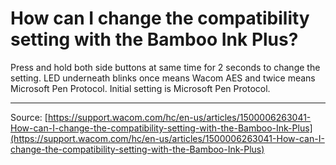 # How can I change the compatibility setting with the Bamboo Ink Plus?

Press and hold both side buttons at same time for 2 seconds to change the setting. LED underneath blinks once means Wacom AES and twice means Microsoft Pen Protocol. Initial setting is Microsoft Pen Protocol.

---
Source: [https://support.wacom.com/hc/en-us/articles/1500006263041-How-can-I-change-the-compatibility-setting-with-the-Bamboo-Ink-Plus](https://support.wacom.com/hc/en-us/articles/1500006263041-How-can-I-change-the-compatibility-setting-with-the-Bamboo-Ink-Plus)
